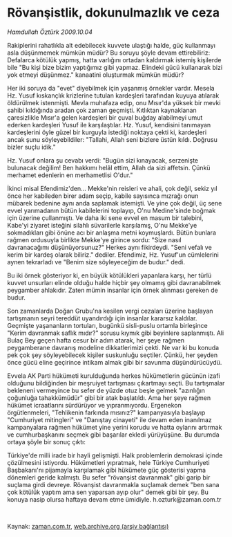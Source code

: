 # Rövanşistlik, dokunulmazlık ve ceza

*Hamdullah Öztürk 2009.10.04*

<tr><td class="metin" colspan="2" style="padding-top: 20px; padding-left: 5px; padding-right: 10px;">Rakiplerini rahatlıkla alt edebilecek kuvvete ulaştığı halde, güç kullanmayı asla düşünmemek mümkün müdür? Bu soruyu şöyle devam ettirebiliriz: Defalarca kötülük yapmış, hatta varlığını ortadan kaldırmak istemiş kişilerde bile "Bu kişi bize bizim yaptığımız gibi yapmaz. Elindeki gücü kullanarak bizi yok etmeyi düşünmez." kanaatini oluşturmak mümkün müdür?</td></tr><tr><td class="metin" colspan="2" style="padding-top: 20px; padding-left: 5px; padding-right: 10px;"><p>Her iki soruya da "evet" diyebilmek için yaşanmış örnekler vardır. Mesela Hz. Yusuf kıskançlık krizlerine tutulan kardeşleri tarafından kuyuya atılarak öldürülmek istenmişti. Mevla muhafaza edip, onu Mısır'da yüksek bir mevki sahibi kıldığında aradan çok zaman geçmişti. Kıtlıktan kaynaklanan çaresizlikle Mısır'a gelen kardeşleri bir çuval buğday alabilmeyi umut ederken kardeşleri Yusuf ile karşılaştılar. Hz. Yusuf, kendisini tanımayan kardeşlerini öyle güzel bir kurguyla istediği noktaya çekti ki, kardeşleri ancak şunu söyleyebildiler: "Tallahi, Allah seni bizlere üstün kıldı. Doğrusu bizler suçlu idik."
<p>Hz. Yusuf onlara şu cevabı verdi: "Bugün sizi kınayacak, serzenişte bulunacak değilim! Ben hakkımı helâl ettim, Allah da sizi affetsin. Çünkü merhamet edenlerin en merhametlisi O'dur."
<p>İkinci misal Efendimiz'den... Mekke'nin reisleri ve ahali, çok değil, sekiz yıl önce her kabileden birer adam seçip, kabile sayısınca mızrağı onun mübarek bedenine aynı anda saplamak istemişti. Ve yine çok değil, üç sene evvel yarımadanın bütün kabilelerini toplayıp, O'nu Medine'sinde boğmak için üzerine çullanmıştı. Ve daha iki sene evvel en masum bir talebini, Kabe'yi ziyaret isteğini silahlı süvarilerle karşılamış, O'nu Mekke'ye sokmadıkları gibi önüne acı bir anlaşma metni koymuşlardı. Bütün bunlara rağmen ordusuyla birlikte Mekke'ye girince sordu: "Size nasıl davranacağımı düşünüyorsunuz?" Herkes aynı fikirdeydi. "Seni vefalı ve kerim bir kardeş olarak biliriz." dediler. Efendimiz, Hz. Yusuf'un cümlelerini aynen tekrarladı ve "Benim size söyleyeceğim de budur." dedi.
<p>Bu iki örnek gösteriyor ki, en büyük kötülükleri yapanlara karşı, her türlü kuvvet unsurları elinde olduğu halde hiçbir şey olmamış gibi davranabilmek peygamber ahlakıdır. Zaten mümin insanlar için örnek alınması gereken de budur.
<p>Son zamanlarda Doğan Grubu'na kesilen vergi cezaları üzerine başlayan tartışmanın seyri tereddüt uyandırdığı için insanlar kararsız kaldılar. Geçmişte yaşananların tortuları, bugünkü sisli-puslu ortamla birleşince "Kerim davranmak saflık mıdır?" sorusu kıymık gibi beyinlere saplanmıştı. Ali Bulaç Bey geçen hafta cesur bir adım atarak, her şeye rağmen peygamberane davranış modeline dikkatlerimizi çekti. Ne var ki bu konuda pek çok şey söyleyebilecek kişiler suskunluğu seçtiler. Çünkü, her şeyden önce gücü eline geçirince intikam almak gibi bir savunma düşündürücüydü.
<p>Evvela AK Parti hükümeti kurulduğunda herkes hükümetlerin gücünün izafi olduğunu bildiğinden bir meşruiyet tartışması çıkartmayı seçti. Bu tartışmalar bekleneni vermeyince bu sefer de yüzde otuz beşle gelmek "azınlığın çoğunluğa tahakkümüdür" gibi bir atak başlatıldı. Ama her şeye rağmen hükümet icraatlarını sürdürüyor ve yıpranmıyordu. Ergenekon örgütlenmeleri, "Tehlikenin farkında mısınız?" kampanyasıyla başlayıp "Cumhuriyet mitingleri" ve "Danıştay cinayeti" ile devam eden inanılmaz kampanyalara rağmen hükümet yine yerini korudu ve hatta oylarını artırmak ve cumhurbaşkanını seçmek gibi başarılar ekledi yürüyüşüne. Bu durumda ortaya şöyle bir sonuç çıktı:
<p>Türkiye'de milli irade bir hayli gelişmişti. Halk problemlerin demokrasi içinde çözülmesini istiyordu. Hükümetleri yıpratmak, hele Türkiye Cumhuriyeti Başbakanı'nı pijamayla karşılamak gibi hükümete güç gösterisi yapma dönemleri geride kalmıştı. Bu sefer "rövanşist davranmak" gibi garip bir suçlama girdi devreye. Rövanşist davranmakla suçlamak demek "ben sana çok kötülük yaptım ama sen yaparsan ayıp olur" demek gibi bir şey. Bu konuya nasip olursa haftaya devam etme ümidiyle. h.ozturk@zaman.com.tr
<p><br/></p></p></p></p></p></p></p></p></td></tr>

Kaynak: [zaman.com.tr](http://zaman.com.tr/yazar.do?yazino=899001), [web.archive.org (arşiv bağlantısı)](http://web.archive.org/web/20091031014314/http://www.zaman.com.tr:80/yazar.do?yazino=899001)
